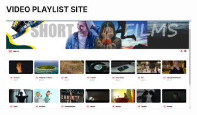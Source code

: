 ## VIDEO PLAYLIST SITE

![Alt text](https://github.com/kanerumasta/benjo-playlist/blob/main/Screenshot%20(24).png?raw=true)
